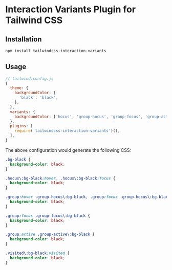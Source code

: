 # Interaction Variants Plugin for Tailwind CSS

## Installation

```bash
npm install tailwindcss-interaction-variants
```

## Usage

```js
// tailwind.config.js
{
  theme: {
    backgroundColor: {
      'black': 'black',
    },
  },
  variants: {
    backgroundColor: ['hocus', 'group-hocus', 'group-focus', 'group-active', 'visited'],
  },
  plugins: [
    require('tailwindcss-interaction-variants')(),
  ],
}
```

The above configuration would generate the following CSS:

```css
.bg-black {
  background-color: black;
}

.hocus\:bg-black:hover, .hocus\:bg-black:focus {
  background-color: black;
}

.group:hover .group-hocus\:bg-black, .group:focus .group-hocus\:bg-black {
  background-color: black;
}

.group:focus .group-focus\:bg-black {
  background-color: black;
}

.group:active .group-active\:bg-black {
  background-color: black;
}

.visited\:bg-black:visited {
  background-color: black;
}
```
